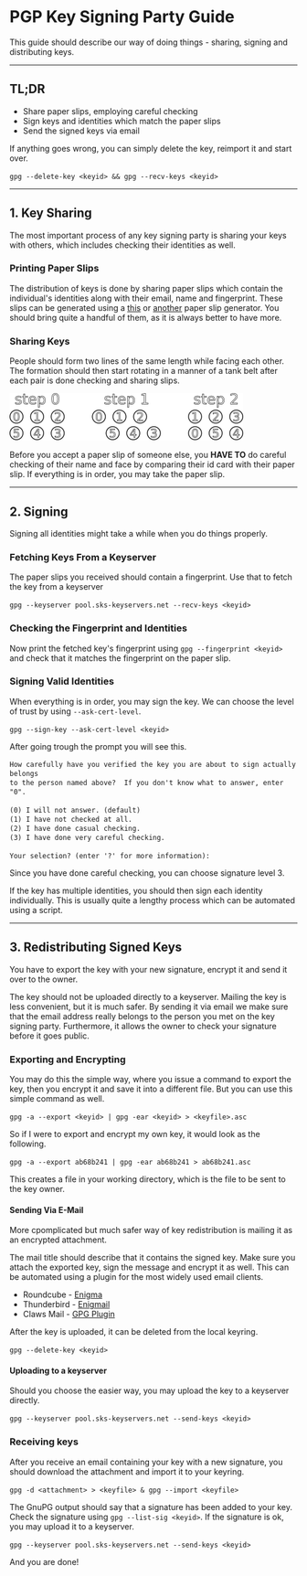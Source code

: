 # PGP Key Signing Party Guide

This guide should describe our way of doing things - sharing, signing and distributing keys. 

---

## TL;DR
* Share paper slips, employing careful checking
* Sign keys and identities which match the paper slips
* Send the signed keys via email

If anything goes wrong, you can simply delete the key, reimport it and start over.

`gpg --delete-key <keyid> && gpg --recv-keys <keyid>`

---

## 1. Key Sharing

The most important process of any key signing party is sharing your keys with others, which includes checking their identities as well.

### Printing Paper Slips

The distribution of keys is done by sharing paper slips which contain the individual's identities along with their email, name and fingerprint. These slips can be generated using a [this](https://fingerprinter.pdostal.cz/) or [another](http://openpgp.quelltextlich.at/slip.html) paper slip generator. You should bring quite a handful of them, as it is always better to have more.

### Sharing Keys

People should form two lines of the same length while facing each other. The formation should then start rotating in a manner of a tank belt after each pair is done checking and sharing slips.

![line-formation](line-formation.png)

Before you accept a paper slip of someone else, you **HAVE TO** do careful checking of their name and face by comparing their id card with their paper slip. If everything is in order, you may take the paper slip.

---

## 2. Signing

Signing all identities might take a while when you do things properly.

### Fetching Keys From a Keyserver

The paper slips you received should contain a fingerprint. Use that to fetch the key from a keyserver

`gpg --keyserver pool.sks-keyservers.net --recv-keys <keyid>`

### Checking the Fingerprint and Identities

Now print the fetched key's fingerprint using `gpg --fingerprint <keyid>` and check that it matches the fingerprint on the paper slip.

### Signing Valid Identities

When everything is in order, you may sign the key. We can choose the level of trust by using `--ask-cert-level`.

`gpg --sign-key --ask-cert-level <keyid>`

After going trough the prompt you will see this.

	How carefully have you verified the key you are about to sign actually belongs
	to the person named above?  If you don't know what to answer, enter "0".

  	(0) I will not answer. (default)
  	(1) I have not checked at all.
  	(2) I have done casual checking.
  	(3) I have done very careful checking.

	Your selection? (enter '?' for more information):

Since you have done careful checking, you can choose signature level 3.

If the key has multiple identities, you should then sign each identity individually. This is usually quite a lengthy process which can be automated using a script.

---

## 3. Redistributing Signed Keys

You have to export the key with your new signature, encrypt it and send it over to the owner.

The key should not be uploaded directly to a keyserver. Mailing the key is less convenient, but it is much safer. By sending it via email we make sure that the email address really belongs to the person you met on the key signing party. Furthermore, it allows the owner to check your signature before it goes public.

### Exporting and Encrypting

You may do this the simple way, where you issue a command to export the key, then you encrypt it and save it into a different file. But you can use this simple command as well.

`gpg -a --export <keyid> | gpg -ear <keyid> > <keyfile>.asc`

So if I were to export and encrypt my own key, it would look as the following.

`gpg -a --export ab68b241 | gpg -ear ab68b241 > ab68b241.asc`

This creates a file in your working directory, which is the file to be sent to the key owner.

#### Sending Via E-Mail

More cpomplicated but much safer way of key redistribution is mailing it as an encrypted attachment.

The mail title should describe that it contains the signed key. Make sure you attach the exported key, sign the message and encrypt it as well. This can be automated using a plugin for the most widely used email clients.

* Roundcube - [Enigma](https://github.com/roundcube/roundcubemail/tree/master/plugins/enigma)
* Thunderbird - [Enigmail](https://www.enigmail.net/index.php/en/)
* Claws Mail - [GPG Plugin](http://www.claws-mail.org/plugin.php?plugin=gpg)

After the key is uploaded, it can be deleted from the local keyring.

`gpg --delete-key <keyid>`

#### Uploading to a keyserver

Should you choose the easier way, you may upload the key to a keyserver directly.

`gpg --keyserver pool.sks-keyservers.net --send-keys <keyid>`

### Receiving keys

After you receive an email containing your key with a new signature, you should download the attachment and import it to your keyring.

`gpg -d <attachment> > <keyfile> & gpg --import <keyfile>`

The GnuPG output should say that a signature has been added to your key. Check the signature using `gpg --list-sig <keyid>`. If the signature is ok, you may upload it to a keyserver.

`gpg --keyserver pool.sks-keyservers.net --send-keys <keyid>`

And you are done!

